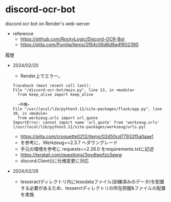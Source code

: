 # discord-ocr-bot

discord ocr bot on Render's web-server
- reference
  - https://github.com/RockyLogic/Discord-OCR-Bot
  - https://qiita.com/Pumila/items/2f64c06d6d8a4f802390

履歴
- 2024/02/20
  - Render上でエラー。

  ```
  Traceback (most recent call last):
  File "/discord-ocr-bot/main.py", line 13, in <module>
    from keep_alive import keep_alive

    ~中略~
  File "/usr/local/lib/python3.11/site-packages/flask/app.py", line 30, in <module>
    from werkzeug.urls import url_quote
  ImportError: cannot import name 'url_quote' from 'werkzeug.urls' (/usr/local/lib/python3.11/site-packages/werkzeug/urls.py)
  ```

  - https://qiita.com/croquette0212/items/02d50cd77932f5a0aae1
  - を参考に、Werkzeug==2.3.7 へダウングレード
  - 手元の環境を参考に requests==2.26.0 をrequirements.txtに記述
  - https://teratail.com/questions/3qvdlwofzo3aww
  - discord.Client()に仕様変更に対応

- 2024/02/26
  - tesseractディレクトリ内にtessdataファイル(訓練済みのデータ)を配置する必要があるため、tesserctディレクトリの所在把握&ファイルの配置を実施